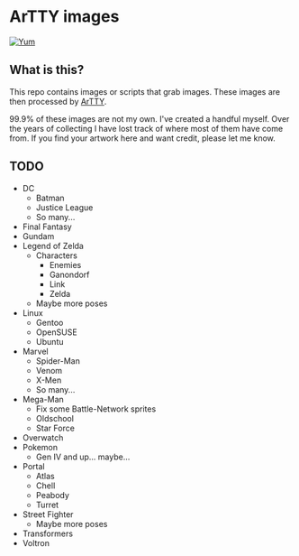 # ArTTY images

[![Yum](https://img.shields.io/badge/-Buy%20me%20a%20cookie-blue?style=for-the-badge&logo=cookiecutter)](https://www.buymeacoffee.com/mjwhitta)

## What is this?

This repo contains images or scripts that grab images. These images
are then processed by [ArTTY](https://github.com/mjwhitta/artty).

99.9% of these images are not my own. I've created a handful myself.
Over the years of collecting I have lost track of where most of them
have come from. If you find your artwork here and want credit, please
let me know.

## TODO

- DC
    - Batman
    - Justice League
    - So many...
- Final Fantasy
- Gundam
- Legend of Zelda
    - Characters
        - Enemies
        - Ganondorf
        - Link
        - Zelda
    - Maybe more poses
- Linux
    - Gentoo
    - OpenSUSE
    - Ubuntu
- Marvel
    - Spider-Man
    - Venom
    - X-Men
    - So many...
- Mega-Man
    - Fix some Battle-Network sprites
    - Oldschool
    - Star Force
- Overwatch
- Pokemon
    - Gen IV and up... maybe...
- Portal
    - Atlas
    - Chell
    - Peabody
    - Turret
- Street Fighter
    - Maybe more poses
- Transformers
- Voltron
